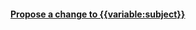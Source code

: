 <h4><a href='https://simplifier.net/NHS-Digital-FHIR-Genomics-Implementation-Guide/{{variable:subject}}/~issues?level=File' target="_blank" >Propose a change to {{variable:subject}} </a></h4>

